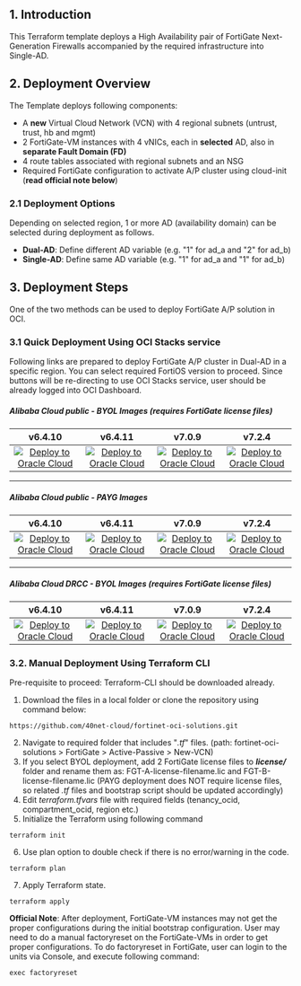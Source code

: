 ## 1. Introduction
This Terraform template deploys a High Availability pair of FortiGate Next-Generation Firewalls accompanied by the required infrastructure into Single-AD.

## 2. Deployment Overview

The Template deploys following components:
- A **new** Virtual Cloud Network (VCN) with 4 regional subnets (untrust, trust, hb and mgmt)
- 2 FortiGate-VM instances with 4 vNICs, each in **selected** AD, also in **separate Fault Domain (FD)**
- 4 route tables associated with regional subnets and an NSG
- Required FortiGate configuration to activate A/P cluster using cloud-init (**read official note below**)

### 2.1 Deployment Options

Depending on selected region, 1 or more AD (availability domain) can be selected during deployment as follows.

- **Dual-AD**: Define different AD variable (e.g. "1" for ad_a and "2" for ad_b)
- **Single-AD**: Define same AD variable (e.g. "1" for ad_a and "1" for ad_b)

## 3. Deployment Steps

One of the two methods can be used to deploy FortiGate A/P solution in OCI.

### 3.1 Quick Deployment Using OCI Stacks service

Following links are prepared to deploy FortiGate A/P cluster in Dual-AD in a specific region. You can select required FortiOS version to proceed. Since buttons will be re-directing to use OCI Stacks service, user should be already logged into OCI Dashboard.

##### Alibaba Cloud public - BYOL Images (requires FortiGate license files)

|v6.4.10|v6.4.11|v7.0.9|v7.2.4
|:-:|:-:|:-:|:-:|
|[![Deploy to Oracle Cloud](https://oci-resourcemanager-plugin.plugins.oci.oraclecloud.com/latest/deploy-to-oracle-cloud.svg)](https://cloud.oracle.com/resourcemanager/stacks/create?zipUrl=https://github.com/40net-cloud/fortinet-oci-solutions/releases/download/fgtactivepassive/FGT_A-P_NewVCN_v6.4.10_BYOL.zip)|[![Deploy to Oracle Cloud](https://oci-resourcemanager-plugin.plugins.oci.oraclecloud.com/latest/deploy-to-oracle-cloud.svg)](https://cloud.oracle.com/resourcemanager/stacks/create?zipUrl=https://github.com/40net-cloud/fortinet-oci-solutions/releases/download/fgtactivepassive/FGT_A-P_NewVCN_v6.4.11_BYOL.zip)|[![Deploy to Oracle Cloud](https://oci-resourcemanager-plugin.plugins.oci.oraclecloud.com/latest/deploy-to-oracle-cloud.svg)](https://cloud.oracle.com/resourcemanager/stacks/create?zipUrl=https://github.com/40net-cloud/fortinet-oci-solutions/releases/download/fgtactivepassive/FGT_A-P_NewVCN_v7.0.9_BYOL.zip)|[![Deploy to Oracle Cloud](https://oci-resourcemanager-plugin.plugins.oci.oraclecloud.com/latest/deploy-to-oracle-cloud.svg)](https://cloud.oracle.com/resourcemanager/stacks/create?zipUrl=https://github.com/40net-cloud/fortinet-oci-solutions/releases/download/fgtactivepassive/FGT_A-P_NewVCN_v7.2.4_BYOL.zip)

---------------------------------------
##### Alibaba Cloud public - PAYG Images
|v6.4.10|v6.4.11|v7.0.9|v7.2.4
|:-:|:-:|:-:|:-:|
|[![Deploy to Oracle Cloud](https://oci-resourcemanager-plugin.plugins.oci.oraclecloud.com/latest/deploy-to-oracle-cloud.svg)](https://cloud.oracle.com/resourcemanager/stacks/create?zipUrl=https://github.com/40net-cloud/fortinet-oci-solutions/releases/download/fgtactivepassive/FGT_A-P_NewVCN_v6.4.10_PAYG.zip)|[![Deploy to Oracle Cloud](https://oci-resourcemanager-plugin.plugins.oci.oraclecloud.com/latest/deploy-to-oracle-cloud.svg)](https://cloud.oracle.com/resourcemanager/stacks/create?zipUrl=https://github.com/40net-cloud/fortinet-oci-solutions/releases/download/fgtactivepassive/FGT_A-P_NewVCN_v6.4.11_PAYG.zip)|[![Deploy to Oracle Cloud](https://oci-resourcemanager-plugin.plugins.oci.oraclecloud.com/latest/deploy-to-oracle-cloud.svg)](https://cloud.oracle.com/resourcemanager/stacks/create?zipUrl=https://github.com/40net-cloud/fortinet-oci-solutions/releases/download/fgtactivepassive/FGT_A-P_NewVCN_v7.0.9_PAYG.zip)|[![Deploy to Oracle Cloud](https://oci-resourcemanager-plugin.plugins.oci.oraclecloud.com/latest/deploy-to-oracle-cloud.svg)](https://cloud.oracle.com/resourcemanager/stacks/create?zipUrl=https://github.com/40net-cloud/fortinet-oci-solutions/releases/download/fgtactivepassive/FGT_A-P_NewVCN_v7.2.4_PAYG.zip)

---------------------------------------
##### Alibaba Cloud DRCC - BYOL Images (requires FortiGate license files)

|v6.4.10|v6.4.11|v7.0.9|v7.2.4
|:-:|:-:|:-:|:-:|
|[![Deploy to Oracle Cloud](https://oci-resourcemanager-plugin.plugins.oci.oraclecloud.com/latest/deploy-to-oracle-cloud.svg)](https://cloud.oracle.com/resourcemanager/stacks/create?zipUrl=https://github.com/40net-cloud/fortinet-oci-solutions/releases/download/fgtactivepassive/FGT_A-P_NewVCN_v6.4.10_BYOL.zip)|[![Deploy to Oracle Cloud](https://oci-resourcemanager-plugin.plugins.oci.oraclecloud.com/latest/deploy-to-oracle-cloud.svg)](https://cloud.oracle.com/resourcemanager/stacks/create?zipUrl=https://github.com/40net-cloud/fortinet-oci-solutions/releases/download/fgtactivepassive/FGT_A-P_NewVCN_v6.4.11_BYOL.zip)|[![Deploy to Oracle Cloud](https://oci-resourcemanager-plugin.plugins.oci.oraclecloud.com/latest/deploy-to-oracle-cloud.svg)](https://cloud.oracle.com/resourcemanager/stacks/create?zipUrl=https://github.com/40net-cloud/fortinet-oci-solutions/releases/download/fgtactivepassive/FGT_A-P_NewVCN_v7.0.9_BYOL.zip)|[![Deploy to Oracle Cloud](https://oci-resourcemanager-plugin.plugins.oci.oraclecloud.com/latest/deploy-to-oracle-cloud.svg)](https://cloud.oracle.com/resourcemanager/stacks/create?zipUrl=https://github.com/40net-cloud/fortinet-oci-solutions/releases/download/fgtactivepassive/FGT_A-P_NewVCN_v7.2.4_BYOL.zip)

### 3.2. Manual Deployment Using Terraform CLI

Pre-requisite to proceed: Terraform-CLI should be downloaded already. 

1. Download the files in a local folder or clone the repository using command below:</br>
```
https://github.com/40net-cloud/fortinet-oci-solutions.git
```
2. Navigate to required folder that includes "_.tf_" files. (path: fortinet-oci-solutions > FortiGate > Active-Passive > New-VCN)
3. If you select BYOL deployment, add 2 FortiGate license files to **_license/_** folder and rename them as: FGT-A-license-filename.lic and FGT-B-license-filename.lic (PAYG deployment does NOT require license files, so related _.tf_ files and bootstrap script should be updated accordingly)
4. Edit _terraform.tfvars_ file with required fields (tenancy_ocid, compartment_ocid, region etc.)
5. Initialize the Terraform using following command
```
terraform init
```
6. Use plan option to double check if there is no error/warning in the code.
```
terraform plan
```
7. Apply Terraform state.
```
terraform apply
```

**Official Note**: After deployment, FortiGate-VM instances may not get the proper configurations during the initial bootstrap configuration. User may need to do a manual factoryreset on the FortiGate-VMs in order to get proper configurations. To do factoryreset in FortiGate, user can login to the units via Console, and execute following command:

```
exec factoryreset
```


